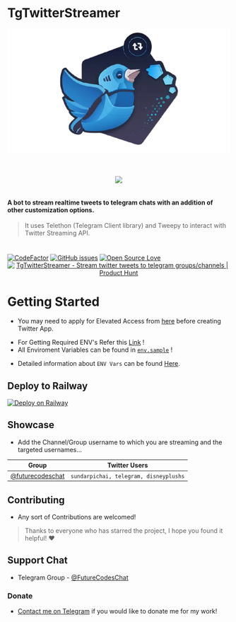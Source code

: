 # TgTwitterStreamer

[![Icon](./TgTwitterStreamer/assets/START.webp)](#)

# <p align="center"><a href="https://github.com/New-dev0/TgTwitterStreamer"><img src="https://github-readme-stats.vercel.app/api/pin?username=New-dev0&show_icons=true&theme=buefy&hide_border=false&repo=TgTwitterStreamer"></a></p>

#### A bot to stream realtime tweets to telegram chats with an addition of other customization options.

> It uses Telethon (Telegram Client library) and Tweepy to interact with Twitter
> Streaming API.

# 

[![CodeFactor](https://www.codefactor.io/repository/github/new-dev0/tgtwitterstreamer/badge)](https://www.codefactor.io/repository/github/new-dev0/tgtwitterstreamer)
[![GitHub issues](https://img.shields.io/github/issues/New-dev0/TgTWitterstreamer?color=red)](#)
[![Open Source Love](https://badges.frapsoft.com/os/v3/open-source.svg?v=103)](https://github.com/ellerbrock/open-source-badges/)
<a align="center" href="https://www.producthunt.com/posts/tgtwitterstreamer?utm_source=badge-featured&utm_medium=badge&utm_souce=badge-tgtwitterstreamer" target="_blank"><img src="https://api.producthunt.com/widgets/embed-image/v1/featured.svg?post_id=371632&theme=neutral" alt="TgTwitterStreamer - Stream&#0032;twitter&#0032;tweets&#0032;to&#0032;telegram&#0032;groups&#0047;channels | Product Hunt" style="width: 250px; height: 54px;" width="250" height="54" /></a>

# Getting Started

- You may need to apply for Elevated Access from
  [here](https://developer.twitter.com/en/portal/products/elevated) before
  creating Twitter App.

* For Getting Required ENV's Refer this
  [Link](https://new-dev0.github.io/tgtwitterbot) !
* All Enviroment Variables can be found in
  [`env.sample`](https://github.com/New-dev0/TgTwitterStreamer/blob/main/.env.sample)
  !

- Detailed information about `ENV Vars` can be found [Here](./Guides/Vars.md).

## Deploy to Railway

[![Deploy on Railway](https://railway.app/button.svg)](https://railway.app/new/template/eERa-1)

## Showcase

- Add the Channel/Group username to which you are streaming and the targeted
  usernames...

| Group                                            | Twitter Users                          |
| ------------------------------------------------ | -------------------------------------- |
| [@futurecodeschat](https://t.me/futurecodeschat) | `sundarpichai, telegram, disneyplushs` |

## Contributing

- Any sort of Contributions are welcomed!

> Thanks to everyone who has starred the project, I hope you found it helpful! ❤️

## Support Chat

- Telegram Group - [@FutureCodesChat](https://t.me/FutureCodesChat)

### Donate

- [Contact me on Telegram](https://t.me/KarbonCopy) if you would like to donate
  me for my work!
